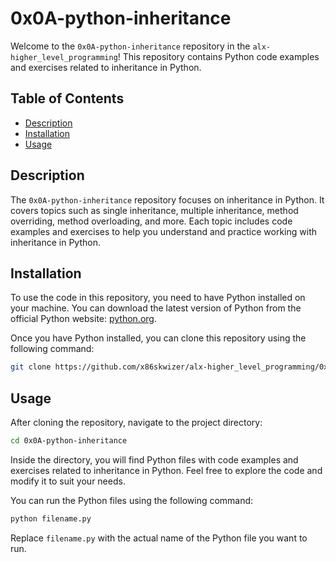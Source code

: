 # 0x0A-python-inheritance

Welcome to the `0x0A-python-inheritance` repository in the `alx-higher_level_programming`! This repository contains Python code examples and exercises related to inheritance in Python.

## Table of Contents

- [Description](#description)
- [Installation](#installation)
- [Usage](#usage)

## Description

The `0x0A-python-inheritance` repository focuses on inheritance in Python. It covers topics such as single inheritance, multiple inheritance, method overriding, method overloading, and more. Each topic includes code examples and exercises to help you understand and practice working with inheritance in Python.

## Installation

To use the code in this repository, you need to have Python installed on your machine. You can download the latest version of Python from the official Python website: [python.org](https://www.python.org/).

Once you have Python installed, you can clone this repository using the following command:

```bash
git clone https://github.com/x86skwizer/alx-higher_level_programming/0x0A-python-inheritance.git
```

## Usage

After cloning the repository, navigate to the project directory:

```bash
cd 0x0A-python-inheritance
```

Inside the directory, you will find Python files with code examples and exercises related to inheritance in Python. Feel free to explore the code and modify it to suit your needs.

You can run the Python files using the following command:

```bash
python filename.py
```

Replace `filename.py` with the actual name of the Python file you want to run.
